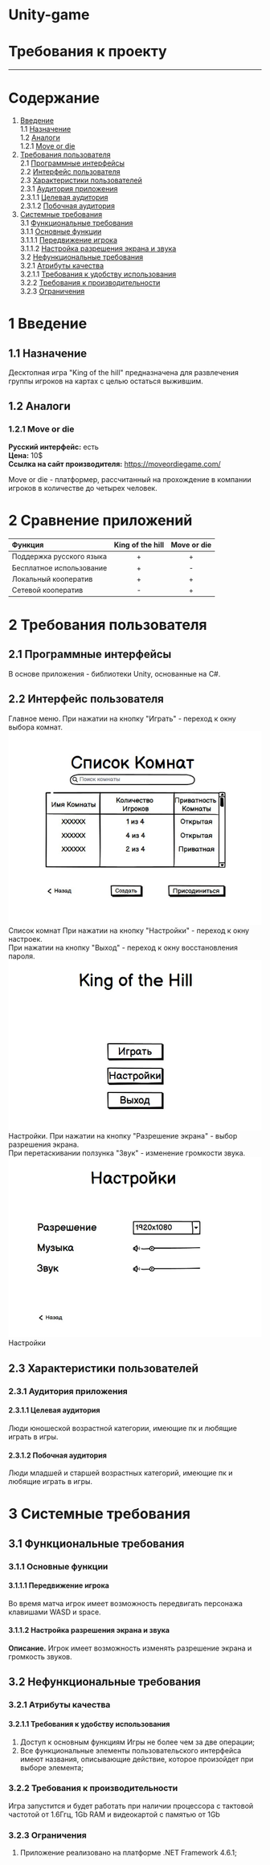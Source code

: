 # Unity-game
# Требования к проекту
---

# Содержание
1. [Введение](#intro)  
1.1 [Назначение](#appointment)  
1.2 [Аналоги](#analogues)  
1.2.1 [Move or die](#move_or_die)  
2. [Требования пользователя](#user_requirements)  
2.1 [Программные интерфейсы](#software_interfaces)  
2.2 [Интерфейс пользователя](#user_interface)  
2.3 [Характеристики пользователей](#user_specifications)  
2.3.1 [Аудитория приложения](#application_audience)  
2.3.1.1 [Целевая аудитория](#target_audience)  
2.3.1.2 [Побочная аудитория](#collateral_audience)  
3. [Системные требования](#system_requirements)  
3.1 [Функциональные требования](#functional_requirements)  
3.1.1 [Основные функции](#main_functions)  
3.1.1.1 [Передвижение игрока](#player_movement)  
3.1.1.2 [Настройка разрешения экрана и звука](#setting_up_screen_resolution_and_volume)  
3.2 [Нефункциональные требования](#non-functional_requirements)  
3.2.1 [Атрибуты качества](#quality_attributes)  
3.2.1.1 [Требования к удобству использования](#requirements_for_ease_of_use)  
3.2.2 [Требования к производительности](#performance_requirements)  
3.2.3 [Ограничения](#restrictions)  

<a name="intro"/>

# 1 Введение

<a name="appointment"/>

## 1.1 Назначение
Десктопная игра "King of the hill" предназначена для развлечения группы игроков на картах с целью остаться выжившим.

<a name="analogues"/>

## 1.2 Аналоги

<a name="move_or_die"/>

### 1.2.1 Move or die

**Русский интерфейс:** есть  
**Цена:** 10$  
**Ссылка на сайт производителя:** https://moveordiegame.com/

Move or die - платформер, рассчитанный на прохождение в компании игроков в количестве до четырех человек.
# 2 Сравнение приложений

| Функция |  King of the hill | Move or die |
|:---|:---:|:---:|
| Поддержка русского языка | + | + |
| Бесплатное использование | + | - |
| Локальный кооператив | + | + |
| Сетевой кооператив | - | + |


<a name="user_requirements"/>

# 2 Требования пользователя

<a name="software_interfaces"/>

## 2.1 Программные интерфейсы
В основе приложения - библиотеки Unity, основанные на C#.

<a name="user_interface"/>

## 2.2 Интерфейс пользователя
Главное меню.
При нажатии на кнопку "Играть" - переход к окну выбора комнат.  
![Список комнат](Assets/Mockups/room-list.jpg)
Список комнат
При нажатии на кнопку "Настройки" - переход к окну настроек.  
При нажатии на кнопку "Выход" - переход к окну восстановления пароля.  
![Главное меню](Assets/Mockups/main-menu.jpg)  
Настройки.
При нажатии на кнопку "Разрешение экрана" - выбор разрешения экрана.  
При перетаскивании ползунка "Звук" - изменение громкости звука.  
![Настройки](Assets/Mockups/settings.jpg)  
Настройки
<a name="user_specifications"/>

## 2.3 Характеристики пользователей

<a name="application_audience"/>

### 2.3.1 Аудитория приложения

<a name="target_audience"/>

#### 2.3.1.1 Целевая аудитория
Люди юношеской возрастной категории, имеющие пк и любящие играть в игры.

<a name="collateral_audience"/>

#### 2.3.1.2 Побочная аудитория
Люди младшей и старшей возрастных категорий, имеющие пк и любящие играть в игры.

<a name="system_requirements"/>

# 3 Системные требования

<a name="functional_requirements"/>

## 3.1 Функциональные требования

<a name="main_functions"/>

### 3.1.1 Основные функции

<a name="player_movement"/>

#### 3.1.1.1 Передвижение игрока
Во время матча игрок имеет возможность передвигать персонажа клавишами WASD и space.

<a name="setting_up_screen_resolution_and_volume"/>

#### 3.1.1.2 Настройка разрешения экрана и звука
**Описание.** Игрок имеет возможность изменять разрешение экрана и громкость звуков.

<a name="non-functional_requirements"/>

## 3.2 Нефункциональные требования

<a name="quality_attributes"/>

### 3.2.1 Атрибуты качества

<a name="requirements_for_ease_of_use"/>

#### 3.2.1.1 Требования к удобству использования
1. Доступ к основным функциям Игры не более чем за две операции;
2. Все функциональные элементы пользовательского интерфейса имеют названия, описывающие действие, которое произойдет при выборе элемента;

<a name="#performance_requirements"/>

### 3.2.2 Требования к производительности
Игра запустится и будет работать при наличии процессора с тактовой частотой от 1.6Ггц, 1Gb RAM и видеокартой с памятью от 1Gb

<a name="restrictions"/>

### 3.2.3 Ограничения
1. Приложение реализовано на платформе .NET Framework 4.6.1;
